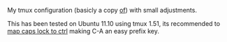 My tmux configuration (basicly a copy [of](https://github.com/joshuaclayton/dotfiles/)) with small adjustments.

This has been tested on Ubuntu 11.10 using tmux 1.51, its recommended to [map caps lock to ctrl](http://mbowcock.com/notebook/remap-caps-lock-to-ctrl-in-ubuntu-11-10/) making C-A an easy prefix key. 


